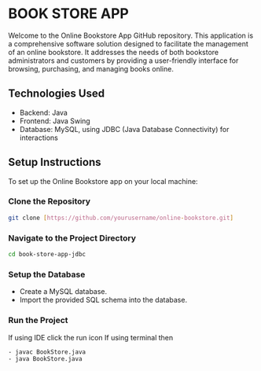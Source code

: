 # BOOK STORE APP

Welcome to the Online Bookstore App GitHub repository. This application is a comprehensive software solution designed to facilitate the management of an online bookstore. It addresses the needs of both bookstore administrators and customers by providing a user-friendly interface for browsing, purchasing, and managing books online.

## Technologies Used
- Backend: Java
- Frontend: Java Swing
- Database: MySQL, using JDBC (Java Database Connectivity) for interactions

## Setup Instructions

To set up the Online Bookstore app on your local machine:

### Clone the Repository

```bash
git clone [https://github.com/yourusername/online-bookstore.git]
```

### Navigate to the Project Directory

```bash
cd book-store-app-jdbc
```

### Setup the Database
- Create a MySQL database.
- Import the provided SQL schema into the database.

### Run the Project
If using IDE click the run icon
If using terminal then

```bash
- javac BookStore.java
- java BookStore.java
```




